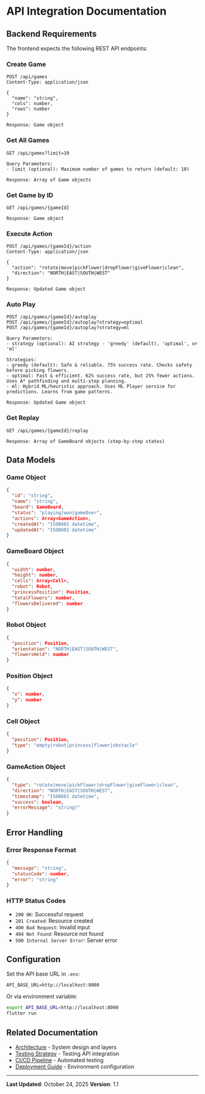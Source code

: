 # API Integration Documentation

## Backend Requirements

The frontend expects the following REST API endpoints:

### Create Game
```http
POST /api/games
Content-Type: application/json

{
  "name": "string",
  "cols": number,
  "rows": number
}

Response: Game object
```

### Get All Games
```http
GET /api/games?limit=10

Query Parameters:
- limit (optional): Maximum number of games to return (default: 10)

Response: Array of Game objects
```

### Get Game by ID
```http
GET /api/games/{gameId}

Response: Game object
```

### Execute Action
```http
POST /api/games/{gameId}/action
Content-Type: application/json

{
  "action": "rotate|move|pickFlower|dropFlower|giveFlower|clean",
  "direction": "NORTH|EAST|SOUTH|WEST"
}

Response: Updated Game object
```

### Auto Play
```http
POST /api/games/{gameId}/autoplay
POST /api/games/{gameId}/autoplay?strategy=optimal
POST /api/games/{gameId}/autoplay?strategy=ml

Query Parameters:
- strategy (optional): AI strategy - 'greedy' (default), 'optimal', or 'ml'

Strategies:
- greedy (default): Safe & reliable. 75% success rate. Checks safety before picking flowers.
- optimal: Fast & efficient. 62% success rate, but 25% fewer actions. Uses A* pathfinding and multi-step planning.
- ml: Hybrid ML/heuristic approach. Uses ML Player service for predictions. Learns from game patterns.

Response: Updated Game object
```

### Get Replay
```http
GET /api/games/{gameId}/replay

Response: Array of GameBoard objects (step-by-step states)
```

## Data Models

### Game Object
```json
{
  "id": "string",
  "name": "string",
  "board": GameBoard,
  "status": "playing|won|gameOver",
  "actions": Array<GameAction>,
  "createdAt": "ISO8601 datetime",
  "updatedAt": "ISO8601 datetime"
}
```

### GameBoard Object
```json
{
  "width": number,
  "height": number,
  "cells": Array<Cell>,
  "robot": Robot,
  "princessPosition": Position,
  "totalFlowers": number,
  "flowersDelivered": number
}
```

### Robot Object
```json
{
  "position": Position,
  "orientation": "NORTH|EAST|SOUTH|WEST",
  "flowersHeld": number
}
```

### Position Object
```json
{
  "x": number,
  "y": number
}
```

### Cell Object
```json
{
  "position": Position,
  "type": "empty|robot|princess|flower|obstacle"
}
```

### GameAction Object
```json
{
  "type": "rotate|move|pickFlower|dropFlower|giveFlower|clean",
  "direction": "NORTH|EAST|SOUTH|WEST",
  "timestamp": "ISO8601 datetime",
  "success": boolean,
  "errorMessage": "string?"
}
```

## Error Handling

### Error Response Format
```json
{
  "message": "string",
  "statusCode": number,
  "error": "string"
}
```

### HTTP Status Codes
- `200 OK`: Successful request
- `201 Created`: Resource created
- `400 Bad Request`: Invalid input
- `404 Not Found`: Resource not found
- `500 Internal Server Error`: Server error

## Configuration

Set the API base URL in `.env`:
```
API_BASE_URL=http://localhost:8000
```

Or via environment variable:
```bash
export API_BASE_URL=http://localhost:8000
flutter run
```

## Related Documentation

- [Architecture](ARCHITECTURE.md) - System design and layers
- [Testing Strategy](TESTING_STRATEGY.md) - Testing API integration
- [CI/CD Pipeline](CI_CD.md) - Automated testing
- [Deployment Guide](DEPLOYMENT.md) - Environment configuration

---

**Last Updated**: October 24, 2025
**Version**: 1.1
